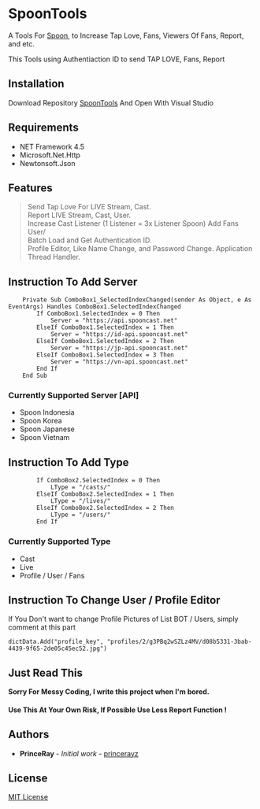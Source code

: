 # SpoonTools

A Tools For [Spoon](https://spooncast.net), to Increase Tap Love, Fans, Viewers Of Fans, Report, and etc.

This Tools using Authentiaction ID to send TAP LOVE, Fans, Report
## Installation

Download Repository [SpoonTools](https://github.com/princerayz/SpoonTools.git) And Open With Visual Studio

## Requirements

- NET Framework 4.5
- Microsoft.Net.Http
- Newtonsoft.Json

## Features
> Send Tap Love For LIVE Stream, Cast.<br>
> Report LIVE Stream, Cast, User.<br>
> Increase Cast Listener (1 Listener = 3x Listener Spoon)
> Add Fans User/<br>
> Batch Load and Get Authentication ID.<br>
> Profile Editor, Like Name Change, and Password Change.
> Application Thread Handler.

## Instruction To Add Server
```vbnet
    Private Sub ComboBox1_SelectedIndexChanged(sender As Object, e As EventArgs) Handles ComboBox1.SelectedIndexChanged
        If ComboBox1.SelectedIndex = 0 Then
            Server = "https://api.spooncast.net"
        ElseIf ComboBox1.SelectedIndex = 1 Then
            Server = "https://id-api.spooncast.net"
        ElseIf ComboBox1.SelectedIndex = 2 Then
            Server = "https://jp-api.spooncast.net"
        ElseIf ComboBox1.SelectedIndex = 3 Then
            Server = "https://vn-api.spooncast.net"
        End If
    End Sub
```

### Currently Supported Server [API]
- Spoon Indonesia
- Spoon Korea
- Spoon Japanese
- Spoon Vietnam


## Instruction To Add Type

```vbnet
        If ComboBox2.SelectedIndex = 0 Then
            LType = "/casts/"
        ElseIf ComboBox2.SelectedIndex = 1 Then
            LType = "/lives/"
        ElseIf ComboBox2.SelectedIndex = 2 Then
            LType = "/users/"
        End If
```

### Currently Supported Type

- Cast
- Live
- Profile / User / Fans


## Instruction To Change User / Profile Editor
If You Don't want to change Profile Pictures of List BOT / Users, simply comment at this part
```vbnet
dictData.Add("profile_key", "profiles/2/g3PBq2wSZLz4MV/d08b5331-3bab-4439-9f65-2de05c45ec52.jpg")
```

## Just Read This
**Sorry For Messy Coding, I write this project when I'm bored.**
#### Use This At Your Own Risk, If Possible Use Less Report Function !

## Authors

* **PrinceRay** - *Initial work* - [princerayz](https://github.com/princerayz)
 

## License
[MIT License](https://choosealicense.com/licenses/mit/)